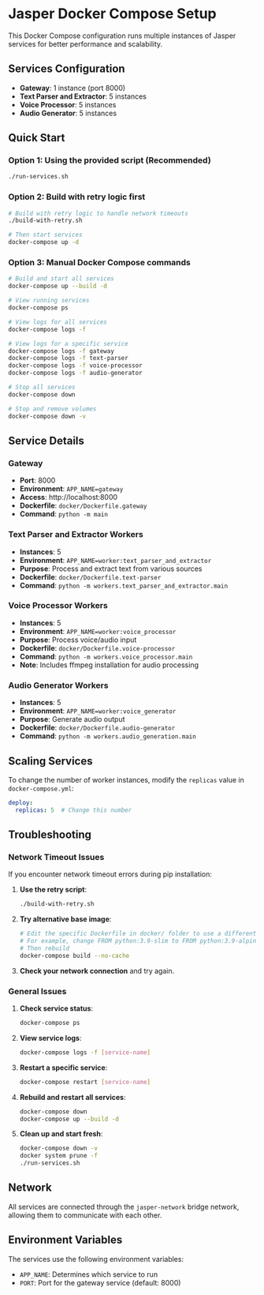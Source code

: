 # Jasper Docker Compose Setup

This Docker Compose configuration runs multiple instances of Jasper services for better performance and scalability.

## Services Configuration

- **Gateway**: 1 instance (port 8000)
- **Text Parser and Extractor**: 5 instances
- **Voice Processor**: 5 instances  
- **Audio Generator**: 5 instances

## Quick Start
### Option 1: Using the provided script (Recommended)
```bash
./run-services.sh
```

### Option 2: Build with retry logic first
```bash
# Build with retry logic to handle network timeouts
./build-with-retry.sh

# Then start services
docker-compose up -d
```

### Option 3: Manual Docker Compose commands
```bash
# Build and start all services
docker-compose up --build -d

# View running services
docker-compose ps

# View logs for all services
docker-compose logs -f

# View logs for a specific service
docker-compose logs -f gateway
docker-compose logs -f text-parser
docker-compose logs -f voice-processor
docker-compose logs -f audio-generator

# Stop all services
docker-compose down

# Stop and remove volumes
docker-compose down -v
```

## Service Details

### Gateway
- **Port**: 8000
- **Environment**: `APP_NAME=gateway`
- **Access**: http://localhost:8000
- **Dockerfile**: `docker/Dockerfile.gateway`
- **Command**: `python -m main`

### Text Parser and Extractor Workers
- **Instances**: 5
- **Environment**: `APP_NAME=worker:text_parser_and_extractor`
- **Purpose**: Process and extract text from various sources
- **Dockerfile**: `docker/Dockerfile.text-parser`
- **Command**: `python -m workers.text_parser_and_extractor.main`

### Voice Processor Workers
- **Instances**: 5
- **Environment**: `APP_NAME=worker:voice_processor`
- **Purpose**: Process voice/audio input
- **Dockerfile**: `docker/Dockerfile.voice-processor`
- **Command**: `python -m workers.voice_processor.main`
- **Note**: Includes ffmpeg installation for audio processing

### Audio Generator Workers
- **Instances**: 5
- **Environment**: `APP_NAME=worker:voice_generator`
- **Purpose**: Generate audio output
- **Dockerfile**: `docker/Dockerfile.audio-generator`
- **Command**: `python -m workers.audio_generation.main`

## Scaling Services

To change the number of worker instances, modify the `replicas` value in `docker-compose.yml`:

```yaml
deploy:
  replicas: 5  # Change this number
```

## Troubleshooting

### Network Timeout Issues
If you encounter network timeout errors during pip installation:

1. **Use the retry script**:
   ```bash
   ./build-with-retry.sh
   ```

2. **Try alternative base image**:
   ```bash
   # Edit the specific Dockerfile in docker/ folder to use a different base image
   # For example, change FROM python:3.9-slim to FROM python:3.9-alpine
   # Then rebuild
   docker-compose build --no-cache
   ```

3. **Check your network connection** and try again.

### General Issues

1. **Check service status**:
   ```bash
   docker-compose ps
   ```

2. **View service logs**:
   ```bash
   docker-compose logs -f [service-name]
   ```

3. **Restart a specific service**:
   ```bash
   docker-compose restart [service-name]
   ```

4. **Rebuild and restart all services**:
   ```bash
   docker-compose down
   docker-compose up --build -d
   ```

5. **Clean up and start fresh**:
   ```bash
   docker-compose down -v
   docker system prune -f
   ./run-services.sh
   ```

## Network

All services are connected through the `jasper-network` bridge network, allowing them to communicate with each other.

## Environment Variables

The services use the following environment variables:
- `APP_NAME`: Determines which service to run
- `PORT`: Port for the gateway service (default: 8000) 